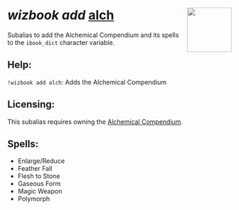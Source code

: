 <h1><i>wizbook add</i> <u>alch</u><img align="right" src="../../../../Images/image.png" width="100px"></h1>

Subalias to add the Alchemical Compendium and its spells to the `ibook_dict` character variable.

## Help:
`!wizbook add alch`: Adds the Alchemical Compendium

## Licensing:
This subalias requires owning the [Alchemical Compendium](https://www.dndbeyond.com/magic-items/2400596-alchemical-compendium).

## Spells:
- Enlarge/Reduce
- Feather Fall
- Flesh to Stone
- Gaseous Form
- Magic Weapon
- Polymorph